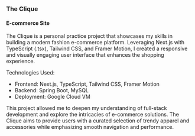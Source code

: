 ### The Clique

#### E-commerce Site

The Clique is a personal practice project that showcases my skills in building a modern fashion e-commerce platform. Leveraging Next.js with TypeScript (.tsx), Tailwind CSS, and Framer Motion, I created a responsive and visually engaging user interface that enhances the shopping experience.

Technologies Used:
 * Frontend: Next.js, TypeScript, Tailwind CSS, Framer Motion
 * Backend: Spring Boot, MySQL
 * Deployment: Google Cloud VM

This project allowed me to deepen my understanding of full-stack development and explore the intricacies of e-commerce solutions. The Clique aims to provide users with a curated selection of trendy apparel and accessories while emphasizing smooth navigation and performance.
